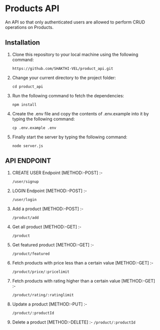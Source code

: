 # Products API

An API so that only authenticated users are allowed to perform CRUD operations on Products. 

## Installation

1. Clone this repository to your local machine using the following command:

   ```
   https://github.com/SHAKTHI-VEL/product_api.git
   ```

2. Change your current directory to the project folder:

   ```
   cd product_api
   ```

3. Run the following command to fetch the dependencies:

   ```
   npm install
   ```

4. Create the .env file and copy the contents of .env.example into it by typing the following command:
    ```
    cp .env.example .env
    ```

5. Finally start the server by typing the following command:
    ```
    node server.js
    ```

## API ENDPOINT

1. CREATE USER Endpoint [METHOD:-POST] :-
    ```
    /user/signup
    ```

2. LOGIN Endpoint [METHOD:-POST] :-
    ```
    /user/login
    ```

3. Add a product [METHOD:-POST] :-
    ```
    /product/add
    ```

4. Get all product [METHOD:-GET] :-
    ```
    /product
    ```

5. Get featured product [METHOD:-GET] :-
    ```
    /product/featured
    ```

6.  Fetch products with price less than a certain value [METHOD:-GET] :-
    ```
    /product/price/:pricelimit
    ```

7.  Fetch products with rating higher than a certain value [METHOD:-GET] :-
    ```
    /product/rating/:ratinglimit
    ```    

8.  Update a product [METHOD:-PUT] :-
    ```
    /product/:productId
    ``` 

9.   Delete a product [METHOD:-DELETE] :-
    ```
    /product/:productId
    ``` 
    
